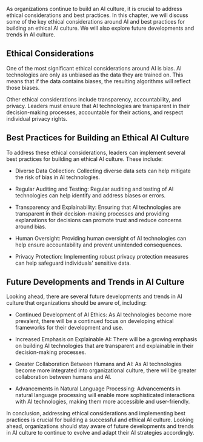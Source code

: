 
As organizations continue to build an AI culture, it is crucial to address ethical considerations and best practices. In this chapter, we will discuss some of the key ethical considerations around AI and best practices for building an ethical AI culture. We will also explore future developments and trends in AI culture.

Ethical Considerations
----------------------

One of the most significant ethical considerations around AI is bias. AI technologies are only as unbiased as the data they are trained on. This means that if the data contains biases, the resulting algorithms will reflect those biases.

Other ethical considerations include transparency, accountability, and privacy. Leaders must ensure that AI technologies are transparent in their decision-making processes, accountable for their actions, and respect individual privacy rights.

Best Practices for Building an Ethical AI Culture
-------------------------------------------------

To address these ethical considerations, leaders can implement several best practices for building an ethical AI culture. These include:

* Diverse Data Collection: Collecting diverse data sets can help mitigate the risk of bias in AI technologies.

* Regular Auditing and Testing: Regular auditing and testing of AI technologies can help identify and address biases or errors.

* Transparency and Explainability: Ensuring that AI technologies are transparent in their decision-making processes and providing explanations for decisions can promote trust and reduce concerns around bias.

* Human Oversight: Providing human oversight of AI technologies can help ensure accountability and prevent unintended consequences.

* Privacy Protection: Implementing robust privacy protection measures can help safeguard individuals' sensitive data.

Future Developments and Trends in AI Culture
--------------------------------------------

Looking ahead, there are several future developments and trends in AI culture that organizations should be aware of, including:

* Continued Development of AI Ethics: As AI technologies become more prevalent, there will be a continued focus on developing ethical frameworks for their development and use.

* Increased Emphasis on Explainable AI: There will be a growing emphasis on building AI technologies that are transparent and explainable in their decision-making processes.

* Greater Collaboration Between Humans and AI: As AI technologies become more integrated into organizational culture, there will be greater collaboration between humans and AI.

* Advancements in Natural Language Processing: Advancements in natural language processing will enable more sophisticated interactions with AI technologies, making them more accessible and user-friendly.

In conclusion, addressing ethical considerations and implementing best practices is crucial for building a successful and ethical AI culture. Looking ahead, organizations should stay aware of future developments and trends in AI culture to continue to evolve and adapt their AI strategies accordingly.

